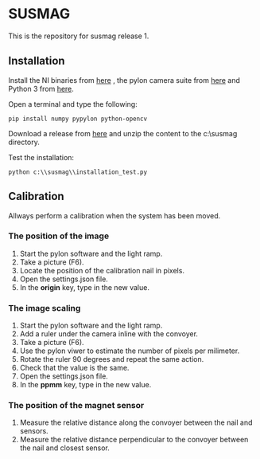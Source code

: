 # SUSMAG
This is the repository for susmag release 1.

## Installation
Install the NI binaries from [here](https://www.ni.com/sv-se/support/downloads/software-products/download.labview.html#346254)
, the pylon camera suite from [here](https://www.baslerweb.com/en/sales-support/downloads/software-downloads/#type=pylonsoftware;version=all)
and Python 3 from [here](https://www.python.org/ftp/python/3.8.5/Python-3.8.5.tar.xz).

Open a terminal and type the following:
```
pip install numpy pypylon python-opencv
```
Download a release from [here](www.google.com) and unzip the content to the c:\susmag directory.

Test the installation:
```
python c:\\susmag\\installation_test.py
```
## Calibration
Allways perform a calibration when the system has been moved.
### The position of the image
1. Start the pylon software and the light ramp.
2. Take a picture (F6).
3. Locate the position of the calibration nail in pixels.
4. Open the settings.json file.
5. In the **origin** key, type in the new value.
### The image scaling
1. Start the pylon software and the light ramp.
2. Add a ruler under the camera inline with the convoyer. 
3. Take a picture (F6).
4. Use the pylon viwer to estimate the number of pixels per milimeter.
5. Rotate the ruler 90 degrees and repeat the same action.
6. Check that the value is the same.
7. Open the settings.json file.
8. In the **ppmm** key, type in the new value.
### The position of the magnet sensor
1. Measure the relative distance along the convoyer between the nail and sensors.
2. Measure the relative distance perpendicular to the convoyer between the nail and closest sensor.
